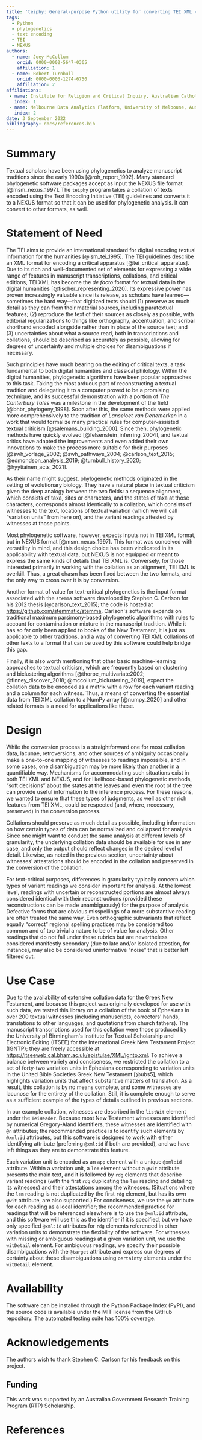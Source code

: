 ```yaml
---
title: 'teiphy: General-purpose Python utility for converting TEI XML collations to NEXUS and other formats'
tags:
  - Python
  - phylogenetics
  - text encoding
  - TEI
  - NEXUS
authors:
  - name: Joey McCollum
    orcid: 0000-0002-5647-0365
    affiliation: 1
  - name: Robert Turnbull
    orcid: 0000-0003-1274-6750
    affiliation: 2
affiliations:
 - name: Institute for Religion and Critical Inquiry, Australian Catholic University, Australia
   index: 1
 - name: Melbourne Data Analytics Platform, University of Melboune, Australia
   index: 2
date: 3 September 2022
bibliography: docs/references.bib
---
```


# Summary

Textual scholars have been using phylogenetics to analyze manuscript traditions since the early 1990s [@roh_report_1992].
Many standard phylogenetic software packages accept as input the NEXUS file format [@msm_nexus_1997]. 
The `teiphy` program takes a collation of texts encoded using the Text Encoding Initiative (TEI) guidelines and converts it to a NEXUS format
so that it can be used for phylogenetic analysis.
It can convert to other formats, as well.

# Statement of Need

The TEI aims to provide an international standard for digital encoding textual information for the humanities [@ism_tei_1995]. 
The TEI guidelines describe an XML format for encoding a critical apparatus [@tei_critical_apparatus].
Due to its rich and well-documented set of elements for expressing a wide range of features in manuscript transcriptions, collations, and critical editions,
TEI XML has become the _de facto_ format for textual data in the digital humanities [@fischer_representing_2020]. 
Its expressive power has proven increasingly valuable since its release, as scholars have learned—sometimes the hard way—that digitized texts should (1) preserve as much detail as they can from their material sources, including paratextual features; (2) reproduce the text of their sources as closely as possible, with editorial regularizations to things like orthography, accentuation, and scribal shorthand encoded alongside rather than in place of the source text; and (3) uncertainties about what a source read, both in transcriptions and collations, should be described as accurately as possible, allowing for degrees of uncertainty and multiple choices for disambiguations if necessary.

Such principles have much bearing on the editing of critical texts, a task fundamental to both digital humanities and classical philology.
Within the digital humanities, phylogenetic algorithms have been popular approaches to this task.
Taking the most arduous part of reconstructing a textual tradition and delegating it to a computer proved to be a promising technique, and its successful demonstration with a portion of _The Canterbury Tales_ was a milestone in the development of the field [@bhbr_phylogeny_1998].
Soon after this, the same methods were applied more comprehensively to the tradition of _Lanseloet van Denemerken_ in a work that would formalize many practical rules for computer-assisted textual criticism [@salemans_building_2000].
Since then, phylogenetic methods have quickly evolved [@felsenstein_inferring_2004], and textual critics have adapted the improvements and even added their own innovations to make the process more suitable for their purposes [@swh_vorlage_2002; @swh_pathways_2004; @carlson_text_2015; @edmondson_analysis_2019; @turnbull_history_2020; @hyytiainen_acts_2021].

As their name might suggest, phylogenetic methods originated in the setting of evolutionary biology.
They have a natural place in textual criticism given the deep analogy between the two fields: a sequence alignment, which consists of taxa, sites or characters, and the states of taxa at those characters, corresponds almost identically to a collation, which consists of witnesses to the text, locations of textual variation (which we will call “variation units” from here on), and the variant readings attested by witnesses at those points.

Most phylogenetic software, however, expects inputs not in TEI XML format, but in NEXUS format [@msm_nexus_1997].
This format was conceived with versatility in mind, and this design choice has been vindicated in its applicability with textual data, but NEXUS is not equipped or meant to express the same kinds of details that TEI XML is.
Conversely, for those interested primarily in working with the collation as an alignment, TEI XML is overkill.
Thus, a great chasm has been fixed between the two formats, and the only way to cross over it is by conversion.

Another format of value for text-critical phylogenetics is the input format associated with the `stemma` software developed by Stephen C. Carlson for his 2012 thesis [@carlson_text_2015]; the code is hosted at https://github.com/stemmatic/stemma.
Carlson's software expands on traditional maximum parsimony-based phylogenetic algorithms with rules to account for contamination or mixture in the manuscript tradition.
While it has so far only been applied to books of the New Testament, it is just as applicable to other traditions, and a way of converting TEI XML collations of other texts to a format that can be used by this software could help bridge this gap. 

Finally, it is also worth mentioning that other basic machine-learning approaches to textual criticism, which are frequently based on clustering and biclustering algorithms [@thorpe_multivariate2002; @finney_discover_2018; @mccollum_biclustering_2019], expect the collation data to be encoded as a matrix with a row for each variant reading and a column for each witness.
Thus, a means of converting the essential data from TEI XML collation to a NumPy array [@numpy_2020] and other related formats is a need for applications like these.

# Design

While the conversion process is a straightforward one for most collation data, lacunae, retroversions, and other sources of ambiguity occasionally make a one-to-one mapping of witnesses to readings impossible, and in some cases, one disambiguation may be more likely than another in a quantifiable way.
Mechanisms for accommodating such situations exist in both TEI XML and NEXUS, and for likelihood-based phylogenetic methods, “soft decisions” about the states at the leaves and even the root of the tree can provide useful information to the inference process.
For these reasons, we wanted to ensure that these types of judgments, as well as other rich features from TEI XML, could be respected (and, where, necessary, preserved) in the conversion process.

Collations should preserve as much detail as possible, including information on how certain types of data can be normalized and collapsed for analysis. Since one might want to conduct the same analysis at different levels of granularity, the underlying collation data should be available for use in any case, and only the output should reflect changes in the desired level of detail.
Likewise, as noted in the previous section, uncertainty about witnesses' attestations should be encoded in the collation and preserved in the conversion of the collation.

For text-critical purposes, differences in granularity typically concern which types of variant readings we consider important for analysis.
At the lowest level, readings with uncertain or reconstructed portions are almost always considered identical with their reconstructions (provided these reconstructions can be made unambiguously) for the purpose of analysis.
Defective forms that are obvious misspellings of a more substantive reading are often treated the same way.
Even orthographic subvariants that reflect equally “correct” regional spelling practices may be considered too common and of too trivial a nature to be of value for analysis.
Other readings that do not fall under these rubrics but are nevertheless considered manifestly secondary (due to late and/or isolated attestion, for instance), may also be considered uninformative “noise” that is better left filtered out.

# Use Case

Due to the availability of extensive collation data for the Greek New Testament, and because this project was originally developed for use with such data, we tested this library on a collation of the book of Ephesians in over 200 textual witnesses (including manuscripts, correctors' hands, translations to other languages, and quotations from church fathers).
The manuscript transcriptions used for this collation were those produced by the University pf Birmingham's Institute for Textual Scholarship and Electronic Editing (ITSEE) for the International Greek New Testament Project (IGNTP); they are freely accessible at https://itseeweb.cal.bham.ac.uk/epistulae/XML/igntp.xml.
To achieve a balance between variety and conciseness, we restricted the collation to a set of forty-two variation units in Ephesians corresponding to variation units in the United Bible Societies Greek New Testament [@ubs5], which highlights variation units that affect substantive matters of translation.
As a result, this collation is by no means complete, and some witnesses are lacunose for the entirety of the collation.
Still, it is complete enough to serve as a sufficient example of the types of details outlined in previous sections.

In our example collation, witnesses are described in the `listWit` element under the `TeiHeader`.
Because most New Testament witnesses are identified by numerical Gregory-Aland identifiers, these witnesses are identified with `@n` attributes; the recommended practice is to identify such elements by `@xml:id` attributes, but this software is designed to work with either identifying attribute (preferring `@xml:id` if both are provided), and we have left things as they are to demonstrate this feature. 

Each variation unit is encoded as an `app` element with a unique `@xml:id` attribute.
Within a variation unit, a `lem` element without a `@wit` attribute presents the main text, and it is followed by `rdg` elements that describe variant readings (with the first `rdg` duplicating the `lem` reading and detailing its witnesses) and their attestations among the witnesses.
(Situations where the `lem` reading is not duplicated by the first `rdg` element, but has its own `@wit` attribute, are also supported.)
For conciseness, we use the `@n` attribute for each reading as a local identifier; the recommended practice for readings that will be referenced elsewhere is to use the `@xml:id` attribute, and this software will use this as the identifier if it is specified, but we have only specified `@xml:id` attributes for `rdg` elements referenced in other variation units to demonstrate the flexibility of the software.
For witnesses with missing or ambiguous readings at a given variation unit, we use the `witDetail` element.
For ambiguous readings, we specify their possible disambiguations with the `@target` attribute and express our degrees of certainty about these disambiguations using `certainty` elements under the `witDetail` element.

# Availability

The software can be installed through the Python Package Index (PyPI), and the source code is available under the MIT license from the GitHub repository. 
The automated testing suite has 100% coverage.

# Acknowledgements

The authors wish to thank Stephen C. Carlson for his feedback on this project.

## Funding

This work was supported by an Australian Government Research Training Program (RTP) Scholarship.

# References
